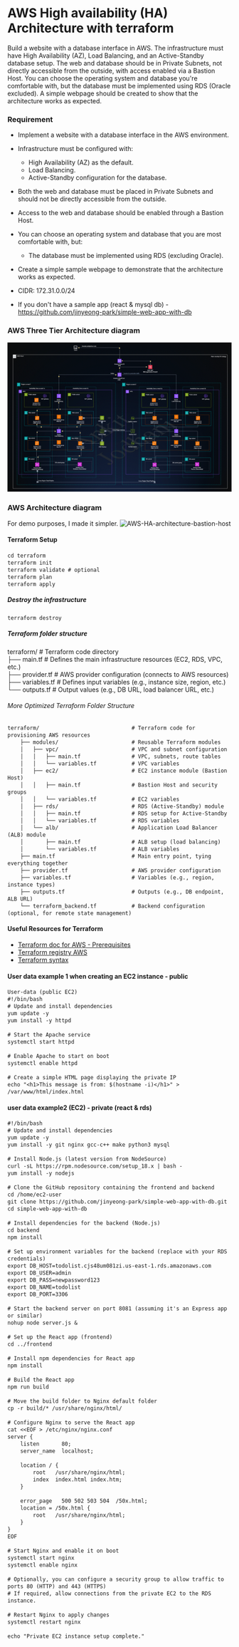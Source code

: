 # AWS High availability (HA) Architecture with terraform
Build a website with a database interface in AWS. The infrastructure must have High Availability (AZ), Load Balancing, and an Active-Standby database setup. The web and database should be in Private Subnets, not directly accessible from the outside, with access enabled via a Bastion Host. You can choose the operating system and database you're comfortable with, but the database must be implemented using RDS (Oracle excluded). A simple webpage should be created to show that the architecture works as expected.

### Requirement

- Implement a website with a database interface in the AWS environment.
- Infrastructure must be configured with:
    - High Availability (AZ) as the default.
    - Load Balancing.
    - Active-Standby configuration for the database.
- Both the web and database must be placed in Private Subnets and should not be directly accessible from the outside.
- Access to the web and database should be enabled through a Bastion Host.
- You can choose an operating system and database that you are most comfortable with, but:
    - The database must be implemented using RDS (excluding Oracle).
- Create a simple sample webpage to demonstrate that the architecture works as expected.
- CIDR: 172.31.0.0/24

- If you don't have a sample app (react & mysql db) - https://github.com/jinyeong-park/simple-web-app-with-db



### AWS Three Tier Architecture diagram
![AWS-3-tier-architecture](./img/AWS-three-tier-applicatioin.gif)

### AWS Architecture diagram
For demo purposes, I made it simpler.
![AWS-HA-architecture-bastion-host](./img/AWS-HA-architecture-bastion-host.png)

#### Terraform Setup
```
cd terraform
terraform init
terraform validate # optional
terraform plan
terraform apply
```


##### Destroy the infrastructure
```
terraform destroy
```

##### Terraform folder structure
terraform/                  # Terraform code directory  
├── main.tf                 # Defines the main infrastructure resources (EC2, RDS, VPC, etc.)  
├── provider.tf             # AWS provider configuration (connects to AWS resources)  
├── variables.tf            # Defines input variables (e.g., instance size, region, etc.)  
└── outputs.tf              # Output values (e.g., DB URL, load balancer URL, etc.)


###### More Optimized Terraform Folder Structure
```plaintext
terraform/                             # Terraform code for provisioning AWS resources
    ├── modules/                       # Reusable Terraform modules
    │   ├── vpc/                       # VPC and subnet configuration
    │   │   ├── main.tf                # VPC, subnets, route tables
    │   │   └── variables.tf           # VPC variables
    │   ├── ec2/                       # EC2 instance module (Bastion Host)
    │   │   ├── main.tf                # Bastion Host and security groups
    │   │   └── variables.tf           # EC2 variables
    │   ├── rds/                       # RDS (Active-Standby) module
    │   │   ├── main.tf                # RDS setup for Active-Standby
    │   │   └── variables.tf           # RDS variables
    │   └── alb/                       # Application Load Balancer (ALB) module
    │       ├── main.tf                # ALB setup (load balancing)
    │       └── variables.tf           # ALB variables
    ├── main.tf                        # Main entry point, tying everything together
    ├── provider.tf                    # AWS provider configuration
    ├── variables.tf                   # Variables (e.g., region, instance types)
    ├── outputs.tf                     # Outputs (e.g., DB endpoint, ALB URL)
    └── terraform_backend.tf           # Backend configuration (optional, for remote state management)
```

#### Useful Resources for Terraform
- [Terraform doc for AWS - Prerequisites](https://developer.hashicorp.com/terraform/tutorials/aws-get-started/aws-build)
- [Terraform registry AWS](https://registry.terraform.io/providers/hashicorp/aws/latest)
- [Terraform syntax](https://developer.hashicorp.com/terraform/language)



#### User data example 1 when creating an EC2 instance - public
```
User-data (public EC2)
#!/bin/bash
# Update and install dependencies
yum update -y
yum install -y httpd

# Start the Apache service
systemctl start httpd

# Enable Apache to start on boot
systemctl enable httpd

# Create a simple HTML page displaying the private IP
echo "<h1>This message is from: $(hostname -i)</h1>" > /var/www/html/index.html
```


#### user data example2 (EC2) - private (react & rds)
```
#!/bin/bash
# Update and install dependencies
yum update -y
yum install -y git nginx gcc-c++ make python3 mysql

# Install Node.js (latest version from NodeSource)
curl -sL https://rpm.nodesource.com/setup_18.x | bash -
yum install -y nodejs

# Clone the GitHub repository containing the frontend and backend
cd /home/ec2-user
git clone https://github.com/jinyeong-park/simple-web-app-with-db.git
cd simple-web-app-with-db

# Install dependencies for the backend (Node.js)
cd backend
npm install

# Set up environment variables for the backend (replace with your RDS credentials)
export DB_HOST=todolist.cjs48um081zi.us-east-1.rds.amazonaws.com
export DB_USER=admin
export DB_PASS=newpassword123
export DB_NAME=todolist
export DB_PORT=3306

# Start the backend server on port 8081 (assuming it's an Express app or similar)
nohup node server.js &

# Set up the React app (frontend)
cd ../frontend

# Install npm dependencies for React app
npm install

# Build the React app
npm run build

# Move the build folder to Nginx default folder
cp -r build/* /usr/share/nginx/html/

# Configure Nginx to serve the React app
cat <<EOF > /etc/nginx/nginx.conf
server {
    listen       80;
    server_name  localhost;

    location / {
        root   /usr/share/nginx/html;
        index  index.html index.htm;
    }

    error_page   500 502 503 504  /50x.html;
    location = /50x.html {
        root   /usr/share/nginx/html;
    }
}
EOF

# Start Nginx and enable it on boot
systemctl start nginx
systemctl enable nginx

# Optionally, you can configure a security group to allow traffic to ports 80 (HTTP) and 443 (HTTPS)
# If required, allow connections from the private EC2 to the RDS instance.

# Restart Nginx to apply changes
systemctl restart nginx

echo "Private EC2 instance setup complete."
```
